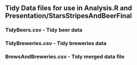 ## Tidy Data files for use in Analysis.R and Presentation/StarsStripesAndBeerFinal

### TidyBeers.csv - Tidy beer data
### TidyBreweries.csv - Tidy breweries data
### BrewsAndBreweries.csv - Tidy merged data file


